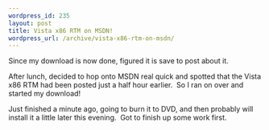 ```yaml
--- 
wordpress_id: 235
layout: post
title: Vista x86 RTM on MSDN!
wordpress_url: /archive/vista-x86-rtm-on-msdn/
---
```


<p>Since my download is now done, figured it is save to post about it.</p> <p>After lunch, decided to hop onto MSDN real quick and spotted that the Vista x86 RTM had been posted just a half hour earlier.&nbsp; So I ran on over and started my download!</p> <p>Just finished a minute ago, going to burn it to DVD, and then probably will install it a little later this evening.&nbsp; Got to finish up some work first.</p>
         
